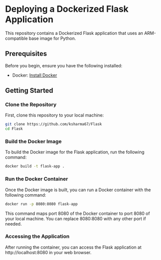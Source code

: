 # Deploying a Dockerized Flask Application

This repository contains a Dockerized Flask application that uses an ARM-compatible base image for Python.

## Prerequisites

Before you begin, ensure you have the following installed:

- Docker: [Install Docker](https://docs.docker.com/get-docker/)

## Getting Started

### Clone the Repository

First, clone this repository to your local machine:
```bash
git clone https://github.com/ksharma67/Flask
cd Flask
```

### Build the Docker Image

To build the Docker image for the Flask application, run the following command:
```bash
docker build -t flask-app .
```

### Run the Docker Container

Once the Docker image is built, you can run a Docker container with the following command:
```bash
docker run -p 8080:8080 flask-app
```

This command maps port 8080 of the Docker container to port 8080 of your local machine. You can replace 8080:8080 with any other port if needed.

### Accessing the Application
After running the container, you can access the Flask application at http://localhost:8080 in your web browser.
